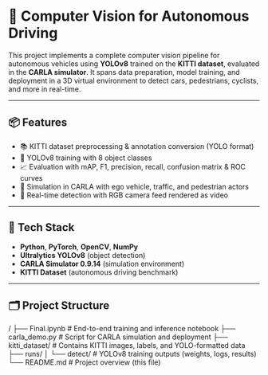 # 🚗 Computer Vision for Autonomous Driving

This project implements a complete computer vision pipeline for autonomous vehicles using **YOLOv8** trained on the **KITTI dataset**, evaluated in the **CARLA simulator**. It spans data preparation, model training, and deployment in a 3D virtual environment to detect cars, pedestrians, cyclists, and more in real-time.

---

## 📦 Features

- 📚 KITTI dataset preprocessing & annotation conversion (YOLO format)
- 🧠 YOLOv8 training with 8 object classes
- 📈 Evaluation with mAP, F1, precision, recall, confusion matrix & ROC curves
- 🚙 Simulation in CARLA with ego vehicle, traffic, and pedestrian actors
- 🎥 Real-time detection with RGB camera feed rendered as video

---

## 🧰 Tech Stack

- **Python**, **PyTorch**, **OpenCV**, **NumPy**
- **Ultralytics YOLOv8** (object detection)
- **CARLA Simulator 0.9.14** (simulation environment)
- **KITTI Dataset** (autonomous driving benchmark)

---

## 🗂️ Project Structure
/
├── Final.ipynb              # End-to-end training and inference notebook
├── carla_demo.py            # Script for CARLA simulation and deployment
├── kitti_dataset/           # Contains KITTI images, labels, and YOLO-formatted data
├── runs/
│   └── detect/              # YOLOv8 training outputs (weights, logs, results)
└── README.md                # Project overview (this file)

